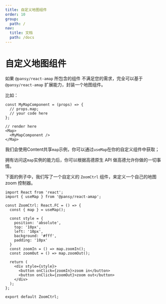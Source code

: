 ```yaml
---
title: 自定义地图组件
order: 10
group:
  path: /
nav:
  title: 文档
  path: /docs
---
```


# 自定义地图组件

如果 `@pansy/react-amap` 所包含的组件 不满足您的需求，完全可以基于 `@pansy/react-amap` 扩展能力，封装一个地图组件。

比如：

```tsx | pure
const MyMapComponent = (props) => {
  // props.map;
  // your code here
};

// render here
<Map>
  <MyMapComponent />
</Map>
```

我们会使用Content共享`map`示例，你可以通过`useMap`在你的自定义组件中获取；

拥有访问这`map`实例的能力后，你可以根据高德原生 API 做高德允许你做的一切事情。

下面的例子中，我们写了一个自定义的 `ZoomCtrl` 组件，来定义一个自己的地图 zoom 控制器。

```tsx | pure
import React from 'react';
import { useMap } from '@pansy/react-amap';

const ZoomCtrl: React.FC = () => {
  const { map } = useMap();
  
  const style = {
    position: 'absolute',
    top: '10px',
    left: '10px',
    background: '#fff',
    padding: '10px'
  }
  const zoomIn = () => map.zoomIn();
  const zoomOut = () => map.zoomOut();

  return (
    <div style={style}>
      <button onClick={zoomIn}>zoom in</button>
      <button onClick={zoomOut}>zoom out</button>
    </div>
  );
};

export default ZoomCtrl;
```
